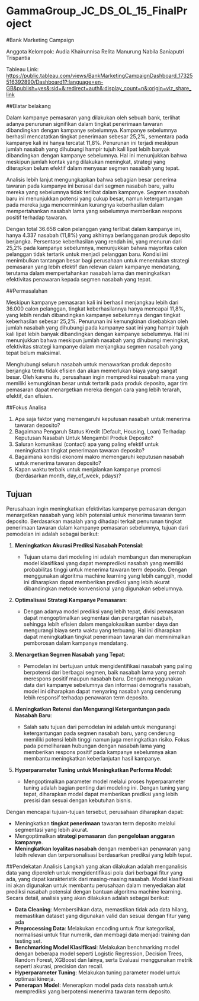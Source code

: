 # GammaGroup_JC_DS_OL_15_FinalProject

#Bank Marketing Campaign

Anggota Kelompok:
Audia Khairunnisa
Relita Manurung
Nabila Saniaputri Trispantia

Tableau Link: https://public.tableau.com/views/BankMarketingCampaignDashboard_17325516392890/Dashboard1?:language=en-GB&publish=yes&:sid=&:redirect=auth&:display_count=n&:origin=viz_share_link


##Blatar belakang

Dalam kampanye pemasaran yang dilakukan oleh sebuah bank, terlihat adanya penurunan signifikan dalam tingkat penerimaan tawaran dibandingkan dengan kampanye sebelumnya. Kampanye sebelumnya berhasil mencatatkan tingkat penerimaan sebesar 25,2%, sementara pada kampanye kali ini hanya tercatat 11,8%. Penurunan ini terjadi meskipun jumlah nasabah yang dihubungi hampir tujuh kali lipat lebih banyak dibandingkan dengan kampanye sebelumnya. Hal ini menunjukkan bahwa meskipun jumlah kontak yang dilakukan meningkat, strategi yang diterapkan belum efektif dalam menyasar segmen nasabah yang tepat.

Analisis lebih lanjut mengungkapkan bahwa sebagian besar penerima tawaran pada kampanye ini berasal dari segmen nasabah baru, yaitu mereka yang sebelumnya tidak terlibat dalam kampanye. Segmen nasabah baru ini menunjukkan potensi yang cukup besar, namun ketergantungan pada mereka juga mencerminkan kurangnya keberhasilan dalam mempertahankan nasabah lama yang sebelumnya memberikan respons positif terhadap tawaran.

Dengan total 36.658 calon pelanggan yang terlibat dalam kampanye ini, hanya 4.337 nasabah (11,8%) yang akhirnya berlangganan produk deposito berjangka. Persentase keberhasilan yang rendah ini, yang menurun dari 25,2% pada kampanye sebelumnya, menunjukkan bahwa mayoritas calon pelanggan tidak tertarik untuk menjadi pelanggan baru. Kondisi ini menimbulkan tantangan besar bagi perusahaan untuk menentukan strategi pemasaran yang lebih efektif dan relevan dalam kampanye mendatang, terutama dalam mempertahankan nasabah lama dan meningkatkan efektivitas penawaran kepada segmen nasabah yang tepat.

##Permasalahan

Meskipun kampanye pemasaran kali ini berhasil menjangkau lebih dari 36.000 calon pelanggan, tingkat keberhasilannya hanya mencapai 11,8%, yang lebih rendah dibandingkan kampanye sebelumnya dengan tingkat keberhasilan sebesar 25,2%. Penurunan ini kemungkinan disebabkan oleh jumlah nasabah yang dihubungi pada kampanye saat ini yang hampir tujuh kali lipat lebih banyak dibandingkan dengan kampanye sebelumnya. Hal ini menunjukkan bahwa meskipun jumlah nasabah yang dihubungi meningkat, efektivitas strategi kampanye dalam menjangkau segmen nasabah yang tepat belum maksimal.

Menghubungi seluruh nasabah untuk menawarkan produk deposito berjangka tentu tidak efisien dan akan memerlukan biaya yang sangat besar. Oleh karena itu, perusahaan ingin memprediksi nasabah mana yang memiliki kemungkinan besar untuk tertarik pada produk deposito, agar tim pemasaran dapat menargetkan mereka dengan cara yang lebih terarah, efektif, dan efisien.

##Fokus Analisa
1. Apa saja faktor yang memengaruhi keputusan nasabah untuk menerima tawaran deposito?
2. Bagaimana Pengaruh Status Kredit (Default, Housing, Loan) Terhadap Keputusan Nasabah Untuk Mengambil Produk Deposito?
3. Saluran komunikasi (contact) apa yang paling efektif untuk meningkatkan tingkat penerimaan tawaran deposito?
4. Bagaimana kondisi ekonomi makro memengaruhi keputusan nasabah untuk menerima tawaran deposito?
5. Kapan waktu terbaik untuk menjalankan kampanye promosi (berdasarkan month, day_of_week, pdays)?


## Tujuan

Perusahaan ingin meningkatkan efektivitas kampanye pemasaran dengan menargetkan nasabah yang lebih potensial untuk menerima tawaran term deposito. Berdasarkan masalah yang dihadapi terkait penurunan tingkat penerimaan tawaran dalam kampanye pemasaran sebelumnya, tujuan dari pemodelan ini adalah sebagai berikut:

1. **Meningkatkan Akurasi Prediksi Nasabah Potensial**:
   - Tujuan utama dari modeling ini adalah membangun dan menerapkan model klasifikasi yang dapat memprediksi nasabah yang memiliki probabilitas tinggi untuk menerima tawaran term deposito. Dengan menggunakan algoritma machine learning yang lebih canggih, model ini diharapkan dapat memberikan prediksi yang lebih akurat dibandingkan metode konvensional yang digunakan sebelumnya.

2. **Optimalisasi Strategi Kampanye Pemasaran**:
   - Dengan adanya model prediksi yang lebih tepat, divisi pemasaran dapat mengoptimalkan segmentasi dan penargetan nasabah, sehingga lebih efisien dalam mengalokasikan sumber daya dan mengurangi biaya serta waktu yang terbuang. Hal ini diharapkan dapat meningkatkan tingkat penerimaan tawaran dan meminimalkan pemborosan dalam kampanye mendatang.

3. **Menargetkan Segmen Nasabah yang Tepat**:
   - Pemodelan ini bertujuan untuk mengidentifikasi nasabah yang paling berpotensi dari berbagai segmen, baik nasabah lama yang pernah merespons positif maupun nasabah baru. Dengan menggunakan data dari kampanye sebelumnya dan informasi demografis nasabah, model ini diharapkan dapat menyaring nasabah yang cenderung lebih responsif terhadap penawaran term deposito.

4. **Meningkatkan Retensi dan Mengurangi Ketergantungan pada Nasabah Baru**:
   - Salah satu tujuan dari pemodelan ini adalah untuk mengurangi ketergantungan pada segmen nasabah baru, yang cenderung memiliki potensi lebih tinggi namun juga meningkatkan risiko. Fokus pada pemeliharaan hubungan dengan nasabah lama yang memberikan respons positif pada kampanye sebelumnya akan membantu meningkatkan keberlanjutan hasil kampanye.

5. **Hyperparameter Tuning untuk Meningkatkan Performa Model**:
   - Mengoptimalkan parameter model melalui proses hyperparameter tuning adalah bagian penting dari modeling ini. Dengan tuning yang tepat, diharapkan model dapat memberikan prediksi yang lebih presisi dan sesuai dengan kebutuhan bisnis.

Dengan mencapai tujuan-tujuan tersebut, perusahaan diharapkan dapat:
   - Meningkatkan **tingkat penerimaan** tawaran term deposito melalui segmentasi yang lebih akurat.
   - Mengoptimalkan **strategi pemasaran** dan **pengelolaan anggaran kampanye**.
   - **Meningkatkan loyalitas nasabah** dengan memberikan penawaran yang lebih relevan dan terpersonalisasi berdasarkan prediksi yang lebih tepat.


##Pendekatan Analisis
Langkah yang akan dilakukan adalah menganalisis data yang diperoleh untuk mengidentifikasi pola dari berbagai fitur yang ada, yang dapat karakteristik dari masing-masing nasabah. Model klasifikasi ini akan digunakan untuk membantu perusahaan dalam menyediakan alat prediksi nasabah potensial dengan bantuan algoritma machine learning. Secara detail, analisis yang akan dilakukan adalah sebagai berikut:

- **Data Cleaning**: Membersihkan data, memastikan tidak ada data hilang, memastikan dataset yang digunakan valid dan sesuai dengan fitur yang ada
- **Preprocessing Data**: Melakukan encoding untuk fitur kategorikal, normalisasi untuk fitur numerik, dan membagi data menjadi training dan testing set.
- **Benchmarking Model Klasifikasi**: Melakukan benchmarking model dengan beberapa model seperti Logistic Regression, Decision Trees, Random Forest, XGBoost dan lainya, serta Evaluasi menggunakan metrik seperti akurasi, precision dan recall.
- **Hyperparameter Tuning**: Melakukan tuning parameter model untuk optimasi kinerja.
- **Penerapan Model**: Menerapkan model pada data nasabah untuk memprediksi yang berpotensi menerima tawaran term deposito.
